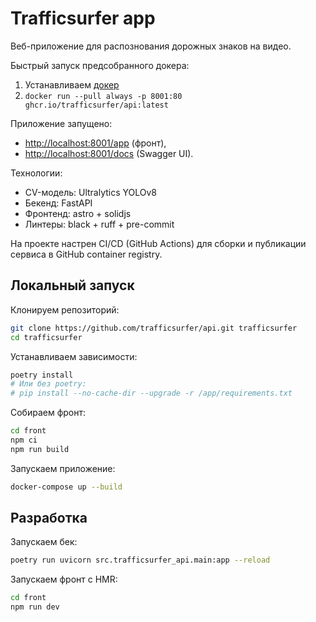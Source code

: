 # Trafficsurfer app

Веб-приложение для распознования дорожных знаков на видео.

Быстрый запуск предсобранного докера:

1. Устанавливаем [докер](https://docs.docker.com/engine/install/)
2. `docker run --pull always -p 8001:80 ghcr.io/trafficsurfer/api:latest`

Приложение запущено:
- [http://localhost:8001/app](http://localhost:8001/app) (фронт),
- [http://localhost:8001/docs](http://localhost:8001/docs) (Swagger UI).

Технологии:

- CV-модель: Ultralytics YOLOv8
- Бекенд: FastAPI
- Фронтенд: astro + solidjs
- Линтеры: black + ruff + pre-commit

На проекте настрен CI/CD (GitHub Actions) для сборки и публикации сервиса в GitHub container registry.

## Локальный запуск

Клонируем репозиторий:

```sh
git clone https://github.com/trafficsurfer/api.git trafficsurfer
cd trafficsurfer
```

Устанавливаем зависимости:

```sh
poetry install
# Или без poetry:
# pip install --no-cache-dir --upgrade -r /app/requirements.txt
```

Собираем фронт:

```sh
cd front
npm ci
npm run build
```

Запускаем приложение:

```sh
docker-compose up --build
```

## Разработка

Запускаем бек:

```sh
poetry run uvicorn src.trafficsurfer_api.main:app --reload
```

Запускаем фронт с HMR:

```sh
cd front
npm run dev
```
